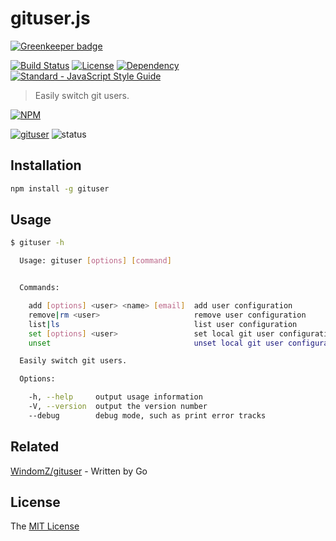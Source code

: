 # gituser.js

[![Greenkeeper badge](https://badges.greenkeeper.io/WindomZ/gituser.js.svg)](https://greenkeeper.io/)

[![Build Status](https://travis-ci.org/WindomZ/gituser.js.svg?branch=master)](https://travis-ci.org/WindomZ/gituser.js)
[![License](https://img.shields.io/badge/license-MIT-green.svg)](https://opensource.org/licenses/MIT)
[![Dependency](https://david-dm.org/WindomZ/gituser.js.svg)](https://david-dm.org/WindomZ/gituser.js)
[![Standard - JavaScript Style Guide](https://img.shields.io/badge/code_style-standard-brightgreen.svg)](https://standardjs.com/)

> Easily switch git users.

[![NPM](https://nodei.co/npm/gituser.png)](https://nodei.co/npm/gituser/)

[![gituser](https://img.shields.io/npm/v/gituser.svg)](https://www.npmjs.com/package/gituser)
![status](https://img.shields.io/badge/status-stable-green.svg)

## Installation

```bash
npm install -g gituser
```

## Usage

```bash
$ gituser -h

  Usage: gituser [options] [command]


  Commands:

    add [options] <user> <name> [email]  add user configuration
    remove|rm <user>                     remove user configuration
    list|ls                              list user configuration
    set [options] <user>                 set local git user configuration from <user>
    unset                                unset local git user configuration

  Easily switch git users.

  Options:

    -h, --help     output usage information
    -V, --version  output the version number
    --debug        debug mode, such as print error tracks
```

## Related

[WindomZ/gituser](https://github.com/WindomZ/gituser) - Written by Go

## License

The [MIT License](https://github.com/WindomZ/gituser.js/blob/master/LICENSE)
